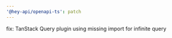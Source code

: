 ```yaml
---
'@hey-api/openapi-ts': patch
---
```


fix: TanStack Query plugin using missing import for infinite query
